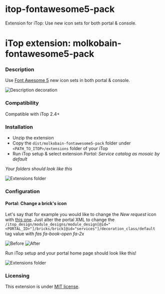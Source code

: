 # itop-fontawesome5-pack
Extension for iTop: Use new icon sets for both portal &amp; console.

# iTop extension: molkobain-fontawesome5-pack

### Description
Use [Font Awesome 5](https://fontawesome.com/) new icon sets in both portal & console.

![Description decoration](https://raw.githubusercontent.com/Molkobain/itop-molkobain-fontawesome5-pack/master/docs/mfp-icon-examples.PNG)

### Compatibility
Compatible with iTop 2.4+

### Installation
* Unzip the extension
* Copy the ``dist/molkobain-fontawesome5-pack`` folder under ``<PATH_TO_ITOP>/extensions`` folder of your iTop
* Run iTop setup & select extension *Portal: Service catalog as mosaic by default*

*Your folders should look like this*

![Extensions folder](https://raw.githubusercontent.com/Molkobain/itop-molkobain-fontawesome5-pack/master/docs/mfp-install.PNG)

### Configuration
#### Portal: Change a brick's icon
Let's say that for example you would like to change the *New request* icon with [this one](https://fontawesome.com/icons/book-open?style=solid). Just alter the portal XML to change the ``/itop_design/module_designs/module_design[@id="<PORTAL_ID>"]/bricks/brick[@id="services"]/decoration_class/default`` tag value with *fas fa-book-open fa-2x*

![Before](https://raw.githubusercontent.com/Molkobain/itop-molkobain-fontawesome5-pack/master/docs/mfp-example-01-01.PNG)
![After](https://raw.githubusercontent.com/Molkobain/itop-molkobain-fontawesome5-pack/master/docs/mfp-example-01-02.PNG)

Run iTop setup and your portal home page should look like this!

![Extensions folder](https://raw.githubusercontent.com/Molkobain/itop-molkobain-fontawesome5-pack/master/docs/mfp-example-01-03.PNG)

### Licensing
This extension is under [MIT license](https://en.wikipedia.org/wiki/MIT_License).
